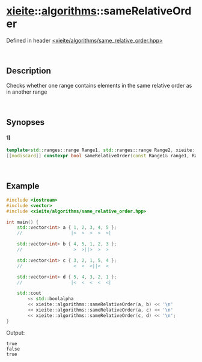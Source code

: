 # [xieite](../../xieite.md)\:\:[algorithms](../../algorithms.md)\:\:sameRelativeOrder
Defined in header [<xieite/algorithms/same_relative_order.hpp>](../../../include/xieite/algorithms/same_relative_order.hpp)

&nbsp;

## Description
Checks whether one range contains elements in the same relative order as in another range

&nbsp;

## Synopses
#### 1)
```cpp
template<std::ranges::range Range1, std::ranges::range Range2, xieite::concepts::Functable<bool(std::ranges::range_value_t<Range1>, std::ranges::range_value_t<Range2>)> Functor = std::ranges::equal_to>
[[nodiscard]] constexpr bool sameRelativeOrder(const Range1& range1, Range2 range2, const Functor& comparator = Functor());
```

&nbsp;

## Example
```cpp
#include <iostream>
#include <vector>
#include <xieite/algorithms/same_relative_order.hpp>

int main() {
    std::vector<int> a { 1, 2, 3, 4, 5 };
    //                  |>  >  >  >  >|

    std::vector<int> b { 4, 5, 1, 2, 3 };
    //                   >  >||>  >  >

    std::vector<int> c { 3, 2, 1, 5, 4 };
    //                   <  <  <||<  <

    std::vector<int> d { 5, 4, 3, 2, 1 };
    //                  |<  <  <  <  <|

    std::cout
        << std::boolalpha
        << xieite::algorithms::sameRelativeOrder(a, b) << '\n'
        << xieite::algorithms::sameRelativeOrder(a, c) << '\n'
        << xieite::algorithms::sameRelativeOrder(c, d) << '\n';
}
```
Output:
```
true
false
true
```
